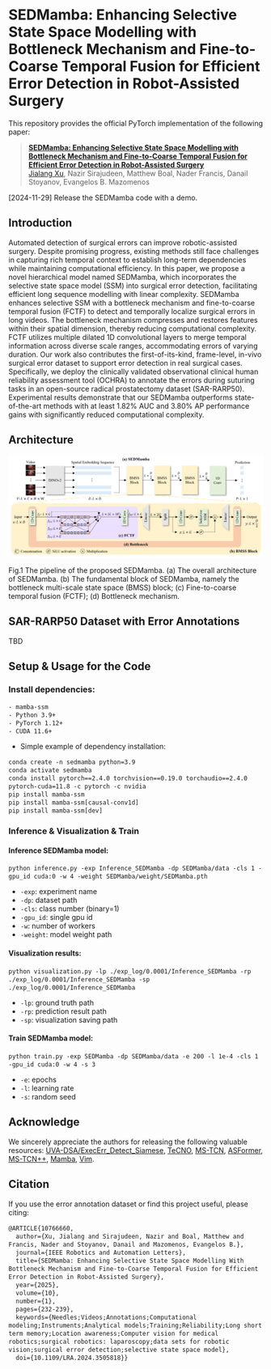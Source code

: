# SEDMamba: Enhancing Selective State Space Modelling with Bottleneck Mechanism and Fine-to-Coarse Temporal Fusion for Efficient Error Detection in Robot-Assisted Surgery
This repository provides the official PyTorch implementation of the following paper:
> [**SEDMamba: Enhancing Selective State Space Modelling with Bottleneck Mechanism and Fine-to-Coarse Temporal Fusion for Efficient Error Detection in Robot-Assisted Surgery**](https://doi.org/10.1109/LRA.2024.3505818)<br>
> [Jialang Xu](https://www.linkedin.com/in/jialang-xu-778952257/), Nazir Sirajudeen, Matthew Boal, Nader Francis, Danail Stoyanov, Evangelos B. Mazomenos

[2024-11-29] Release the SEDMamba code with a demo.

## Introduction
Automated detection of surgical errors can improve robotic-assisted surgery. Despite promising progress, existing methods still face challenges in capturing rich temporal context to establish long-term dependencies while maintaining computational efficiency. In this paper, we propose a novel hierarchical model named SEDMamba, which incorporates the selective state space model (SSM) into surgical error detection, facilitating efficient long sequence modelling with linear complexity. SEDMamba enhances selective SSM with a bottleneck mechanism and fine-to-coarse temporal fusion (FCTF) to detect and temporally localize surgical errors in long videos. The bottleneck mechanism compresses and restores features within their spatial dimension, thereby reducing computational complexity. FCTF utilizes multiple dilated 1D convolutional layers to merge temporal information across diverse scale ranges, accommodating errors of varying duration. Our work also contributes the first-of-its-kind, frame-level, in-vivo surgical error dataset to support error detection in real surgical cases. Specifically, we deploy the clinically validated observational clinical human reliability assessment tool (OCHRA) to annotate the errors during suturing tasks in an open-source radical prostatectomy dataset (SAR-RARP50). Experimental results demonstrate that our SEDMamba outperforms state-of-the-art methods with at least 1.82% AUC and 3.80% AP performance gains with significantly reduced computational complexity.

## Architecture
<img src="./figure/framework.png"/>

Fig.1 The pipeline of the proposed SEDMamba. (a) The overall architecture of SEDMamba. (b) The fundamental block of SEDMamba, namely the bottleneck
 multi-scale state space (BMSS) block; (c) Fine-to-coarse temporal fusion (FCTF); (d) Bottleneck mechanism.

## SAR-RARP50 Dataset with Error Annotations
TBD

## Setup & Usage for the Code
### Install dependencies:
```
- mamba-ssm
- Python 3.9+
- PyTorch 1.12+
- CUDA 11.6+
```

- Simple example of dependency installation:
```
conda create -n sedmamba python=3.9
conda activate sedmamba
conda install pytorch==2.4.0 torchvision==0.19.0 torchaudio==2.4.0  pytorch-cuda=11.8 -c pytorch -c nvidia
pip install mamba-ssm
pip install mamba-ssm[causal-conv1d]
pip install mamba-ssm[dev]
```

### Inference & Visualization & Train
#### Inference SEDMamba model:
```
python inference.py -exp Inference_SEDMamba -dp SEDMamba/data -cls 1 -gpu_id cuda:0 -w 4 -weight SEDMamba/weight/SEDMamba.pth
```
- `-exp`: experiment name
- `-dp`: dataset path
- `-cls`: class number (binary=1)
- `-gpu_id`: single gpu id
- `-w`: number of workers
- `-weight`: model weight path

#### Visualization results:
```
python visualization.py -lp ./exp_log/0.0001/Inference_SEDMamba -rp ./exp_log/0.0001/Inference_SEDMamba -sp ./exp_log/0.0001/Inference_SEDMamba
```
- `-lp`: ground truth path
- `-rp`: prediction result path
- `-sp`: visualization saving path

#### Train SEDMamba model:
```
python train.py -exp SEDMamba -dp SEDMamba/data -e 200 -l 1e-4 -cls 1 -gpu_id cuda:0 -w 4 -s 3
```
- `-e`: epochs
- `-l`: learning rate
- `-s`: random seed

## Acknowledge
We sincerely appreciate the authors for releasing the following valuable resources: [UVA-DSA/ExecErr_Detect_Siamese](https://github.com/UVA-DSA/ExecErr_Detect_Siamese), [TeCNO](https://github.com/tobiascz/TeCNO), [MS-TCN](https://github.com/yabufarha/ms-tcn), [ASFormer](https://github.com/ChinaYi/ASFormer), [MS-TCN++](https://github.com/sj-li/MS-TCN2), [Mamba](https://github.com/state-spaces/mamba), [Vim](https://github.com/kyegomez/VisionMamba).

## Citation
If you use the error annotation dataset or find this project useful, please citing:
```
@ARTICLE{10766660,
  author={Xu, Jialang and Sirajudeen, Nazir and Boal, Matthew and Francis, Nader and Stoyanov, Danail and Mazomenos, Evangelos B.},
  journal={IEEE Robotics and Automation Letters}, 
  title={SEDMamba: Enhancing Selective State Space Modelling With Bottleneck Mechanism and Fine-to-Coarse Temporal Fusion for Efficient Error Detection in Robot-Assisted Surgery}, 
  year={2025},
  volume={10},
  number={1},
  pages={232-239},
  keywords={Needles;Videos;Annotations;Computational modeling;Instruments;Analytical models;Training;Reliability;Long short term memory;Location awareness;Computer vision for medical robotics;surgical robotics: laparoscopy;data sets for robotic vision;surgical error detection;selective state space model},
  doi={10.1109/LRA.2024.3505818}}
```

